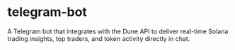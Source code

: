 # telegram-bot
A Telegram bot that integrates with the Dune API to deliver real-time Solana trading insights, top traders, and token activity directly in chat.
